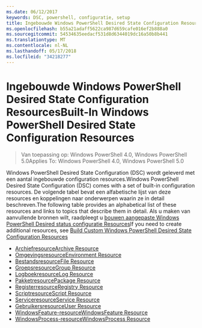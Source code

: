 ```yaml
---
ms.date: 06/12/2017
keywords: DSC, powershell, configuratie, setup
title: Ingebouwde Windows PowerShell Desired State Configuration Resources
ms.openlocfilehash: b55a21adaff5622ca987d659cafe016ef2b888a0
ms.sourcegitcommit: 54534635eedacf531d8d6344019dc16a50b8b441
ms.translationtype: MT
ms.contentlocale: nl-NL
ms.lasthandoff: 05/17/2018
ms.locfileid: "34218277"
---
```

# <a name="built-in-windows-powershell-desired-state-configuration-resources"></a><span data-ttu-id="e0982-103">Ingebouwde Windows PowerShell Desired State Configuration Resources</span><span class="sxs-lookup"><span data-stu-id="e0982-103">Built-In Windows PowerShell Desired State Configuration Resources</span></span>

> <span data-ttu-id="e0982-104">Van toepassing op: Windows PowerShell 4.0, Windows PowerShell 5.0</span><span class="sxs-lookup"><span data-stu-id="e0982-104">Applies To: Windows PowerShell 4.0, Windows PowerShell 5.0</span></span>

<span data-ttu-id="e0982-105">Windows PowerShell Desired State Configuration (DSC) wordt geleverd met een aantal ingebouwde configuration resources.</span><span class="sxs-lookup"><span data-stu-id="e0982-105">Windows PowerShell Desired State Configuration (DSC) comes with a set of built-in configuration resources.</span></span> <span data-ttu-id="e0982-106">De volgende tabel bevat een alfabetische lijst van deze resources en koppelingen naar onderwerpen waarin ze in detail beschreven.</span><span class="sxs-lookup"><span data-stu-id="e0982-106">The following table provides an alphabetical list of these resources and links to topics that describe them in detail.</span></span> <span data-ttu-id="e0982-107">Als u maken van aanvullende bronnen wilt, raadpleegt u [bouwen aangepaste Windows PowerShell Desired status configuratie Resources](authoringResource.md)</span><span class="sxs-lookup"><span data-stu-id="e0982-107">If you need to create additional resources, see [Build Custom Windows PowerShell Desired State Configuration Resources](authoringResource.md)</span></span>

* [<span data-ttu-id="e0982-108">Archiefresource</span><span class="sxs-lookup"><span data-stu-id="e0982-108">Archive Resource</span></span>](archiveResource.md)
* [<span data-ttu-id="e0982-109">Omgevingsresource</span><span class="sxs-lookup"><span data-stu-id="e0982-109">Environment Resource</span></span>](environmentResource.md)
* [<span data-ttu-id="e0982-110">Bestandsresource</span><span class="sxs-lookup"><span data-stu-id="e0982-110">File Resource</span></span>](fileResource.md)
* [<span data-ttu-id="e0982-111">Groepsresource</span><span class="sxs-lookup"><span data-stu-id="e0982-111">Group Resource</span></span>](groupResource.md)
* [<span data-ttu-id="e0982-112">Logboekresource</span><span class="sxs-lookup"><span data-stu-id="e0982-112">Log Resource</span></span>](logResource.md)
* [<span data-ttu-id="e0982-113">Pakketresource</span><span class="sxs-lookup"><span data-stu-id="e0982-113">Package Resource</span></span>](packageResource.md)
* [<span data-ttu-id="e0982-114">Registerresource</span><span class="sxs-lookup"><span data-stu-id="e0982-114">Registry Resource</span></span>](registryResource.md)
* [<span data-ttu-id="e0982-115">Scriptresource</span><span class="sxs-lookup"><span data-stu-id="e0982-115">Script Resource</span></span>](scriptResource.md)
* [<span data-ttu-id="e0982-116">Serviceresource</span><span class="sxs-lookup"><span data-stu-id="e0982-116">Service Resource</span></span>](serviceResource.md)
* [<span data-ttu-id="e0982-117">Gebruikersresource</span><span class="sxs-lookup"><span data-stu-id="e0982-117">User Resource</span></span>](userResource.md)
* [<span data-ttu-id="e0982-118">WindowsFeature-resource</span><span class="sxs-lookup"><span data-stu-id="e0982-118">WindowsFeature Resource</span></span>](windowsfeatureResource.md)
* [<span data-ttu-id="e0982-119">WindowsProcess-resource</span><span class="sxs-lookup"><span data-stu-id="e0982-119">WindowsProcess Resource</span></span>](windowsProcessResource.md)